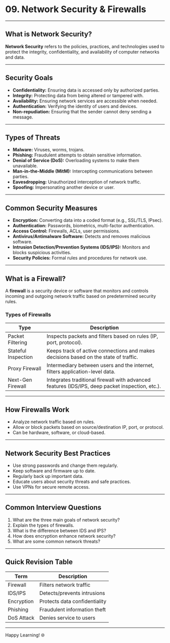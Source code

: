 # 09. Network Security & Firewalls

---

## What is Network Security?

**Network Security** refers to the policies, practices, and technologies used to protect the integrity, confidentiality, and availability of computer networks and data.

---

## Security Goals

- **Confidentiality:** Ensuring data is accessed only by authorized parties.
- **Integrity:** Protecting data from being altered or tampered with.
- **Availability:** Ensuring network services are accessible when needed.
- **Authentication:** Verifying the identity of users and devices.
- **Non-repudiation:** Ensuring that the sender cannot deny sending a message.

---

## Types of Threats

- **Malware:** Viruses, worms, trojans.
- **Phishing:** Fraudulent attempts to obtain sensitive information.
- **Denial of Service (DoS):** Overloading systems to make them unavailable.
- **Man-in-the-Middle (MitM):** Intercepting communications between parties.
- **Eavesdropping:** Unauthorized interception of network traffic.
- **Spoofing:** Impersonating another device or user.

---

## Common Security Measures

- **Encryption:** Converting data into a coded format (e.g., SSL/TLS, IPsec).
- **Authentication:** Passwords, biometrics, multi-factor authentication.
- **Access Control:** Firewalls, ACLs, user permissions.
- **Antivirus/Antimalware Software:** Detects and removes malicious software.
- **Intrusion Detection/Prevention Systems (IDS/IPS):** Monitors and blocks suspicious activities.
- **Security Policies:** Formal rules and procedures for network use.

---

## What is a Firewall?

A **firewall** is a security device or software that monitors and controls incoming and outgoing network traffic based on predetermined security rules.

### Types of Firewalls

| Type                | Description                                |
|---------------------|--------------------------------------------|
| Packet Filtering    | Inspects packets and filters based on rules (IP, port, protocol). |
| Stateful Inspection | Keeps track of active connections and makes decisions based on the state of traffic. |
| Proxy Firewall      | Intermediary between users and the internet, filters application-level data. |
| Next-Gen Firewall   | Integrates traditional firewall with advanced features (IDS/IPS, deep packet inspection, etc.). |

---

## How Firewalls Work

- Analyze network traffic based on rules.
- Allow or block packets based on source/destination IP, port, or protocol.
- Can be hardware, software, or cloud-based.

---

## Network Security Best Practices

- Use strong passwords and change them regularly.
- Keep software and firmware up to date.
- Regularly back up important data.
- Educate users about security threats and safe practices.
- Use VPNs for secure remote access.

---

## Common Interview Questions

1. What are the three main goals of network security?
2. Explain the types of firewalls.
3. What is the difference between IDS and IPS?
4. How does encryption enhance network security?
5. What are some common network threats?

---

## Quick Revision Table

| Term          | Description                    |
|---------------|-------------------------------|
| Firewall      | Filters network traffic        |
| IDS/IPS       | Detects/prevents intrusions   |
| Encryption    | Protects data confidentiality |
| Phishing      | Fraudulent information theft  |
| DoS Attack    | Denies service to users       |

---

Happy Learning! 🌐
